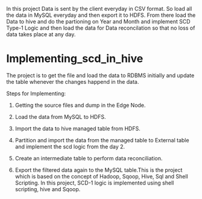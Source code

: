           

In this project Data is sent by the client everyday in CSV format. So load all the data in MySQL everyday and then export it to HDFS. From there load the Data to hive and do the partioning on Year and Month and implement SCD Type-1 Logic and then load the data for Data reconcilation so that no loss of data takes place at any day.

        

        

          



        

        

          

# Implementing_scd_in_hive

        

        

          

The project is to get the file and load the data to RDBMS initially and update the table whenever the changes happend in the data.

        

        

          

Steps for Implementing:

        

        

          

1. Getting the source files and dump in the Edge Node.

        

        

          

2. Load the data from MySQL to HDFS.

        

        

          

3. Import the data to hive managed table from HDFS.

        

        

          

4. Partition and import the data from the managed table to External table and implement the scd logic from the day 2.

        

        

          

5. Create an intermediate table to perform data reconciliation.

        

        

          

6. Export the filtered data again to the MySQL table.This is the project which is based on the concept of Hadoop, Sqoop, Hive, Sql and Shell Scripting. In this project, SCD-1 logic is implemented using shell scripting, hive and Sqoop.

        

